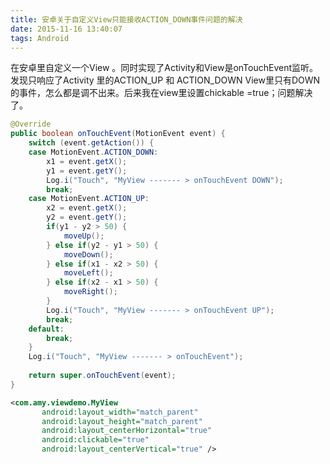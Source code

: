 ```yaml
---
title: 安卓关于自定义View只能接收ACTION_DOWN事件问题的解决
date: 2015-11-16 13:40:07
tags: Android
---
```


在安卓里自定义一个View 。同时实现了Activity和View是onTouchEvent监听。
发现只响应了Activity 里的ACTION_UP 和 ACTION_DOWN
View里只有DOWN的事件，怎么都是调不出来。后来我在view里设置chickable =true；问题解决了。

```java
@Override  
public boolean onTouchEvent(MotionEvent event) {  
	switch (event.getAction()) {  
	case MotionEvent.ACTION_DOWN:  
		x1 = event.getX();  
		y1 = event.getY();  
		Log.i("Touch", "MyView ------- > onTouchEvent DOWN");  
		break;  
	case MotionEvent.ACTION_UP:  
		x2 = event.getX();  
		y2 = event.getY();  
		if(y1 - y2 > 50) {  
			moveUp();  
		} else if(y2 - y1 > 50) {  
			moveDown();  
		} else if(x1 - x2 > 50) {  
			moveLeft();  
		} else if(x2 - x1 > 50) {  
			moveRight();  
		}  
		Log.i("Touch", "MyView ------- > onTouchEvent UP");  
		break;  
	default:  
		break;  
	}  
	Log.i("Touch", "MyView ------- > onTouchEvent");  
	  
	return super.onTouchEvent(event);  
}  
```

```xml
<com.amy.viewdemo.MyView  
       android:layout_width="match_parent"  
       android:layout_height="match_parent"  
       android:layout_centerHorizontal="true"  
       android:clickable="true"  
       android:layout_centerVertical="true" />  
```
